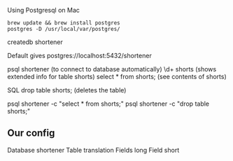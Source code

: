 Using Postgresql on Mac

```
brew update && brew install postgres
postgres -D /usr/local/var/postgres/
```

createdb shortener

Default gives
postgres://localhost:5432/shortener

psql shortener (to connect to database automatically)
\d+ shorts     (shows extended info for table shorts)
select * from shorts; (see contents of shorts)

SQL
drop table shorts; (deletes the table)

psql shortener -c "select * from shorts;"
psql shortener -c "drop table shorts;"

## Our config

Database shortener
Table   translation
Fields  long
Field   short
